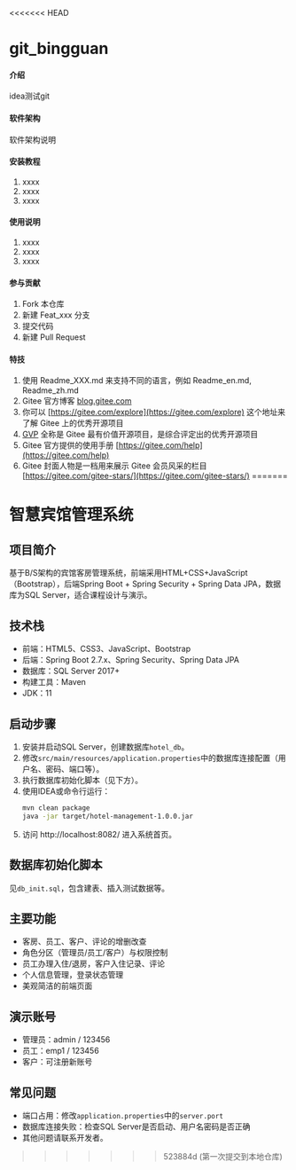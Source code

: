 <<<<<<< HEAD
# git_bingguan

#### 介绍
idea测试git

#### 软件架构
软件架构说明


#### 安装教程

1.  xxxx
2.  xxxx
3.  xxxx

#### 使用说明

1.  xxxx
2.  xxxx
3.  xxxx

#### 参与贡献

1.  Fork 本仓库
2.  新建 Feat_xxx 分支
3.  提交代码
4.  新建 Pull Request


#### 特技

1.  使用 Readme\_XXX.md 来支持不同的语言，例如 Readme\_en.md, Readme\_zh.md
2.  Gitee 官方博客 [blog.gitee.com](https://blog.gitee.com)
3.  你可以 [https://gitee.com/explore](https://gitee.com/explore) 这个地址来了解 Gitee 上的优秀开源项目
4.  [GVP](https://gitee.com/gvp) 全称是 Gitee 最有价值开源项目，是综合评定出的优秀开源项目
5.  Gitee 官方提供的使用手册 [https://gitee.com/help](https://gitee.com/help)
6.  Gitee 封面人物是一档用来展示 Gitee 会员风采的栏目 [https://gitee.com/gitee-stars/](https://gitee.com/gitee-stars/)
=======
# 智慧宾馆管理系统

## 项目简介
基于B/S架构的宾馆客房管理系统，前端采用HTML+CSS+JavaScript（Bootstrap），后端Spring Boot + Spring Security + Spring Data JPA，数据库为SQL Server，适合课程设计与演示。

## 技术栈
- 前端：HTML5、CSS3、JavaScript、Bootstrap
- 后端：Spring Boot 2.7.x、Spring Security、Spring Data JPA
- 数据库：SQL Server 2017+
- 构建工具：Maven
- JDK：11

## 启动步骤
1. 安装并启动SQL Server，创建数据库`hotel_db`。
2. 修改`src/main/resources/application.properties`中的数据库连接配置（用户名、密码、端口等）。
3. 执行数据库初始化脚本（见下方）。
4. 使用IDEA或命令行运行：
   ```bash
   mvn clean package
   java -jar target/hotel-management-1.0.0.jar
   ```
5. 访问 http://localhost:8082/ 进入系统首页。

## 数据库初始化脚本
见`db_init.sql`，包含建表、插入测试数据等。

## 主要功能
- 客房、员工、客户、评论的增删改查
- 角色分区（管理员/员工/客户）与权限控制
- 员工办理入住/退房，客户入住记录、评论
- 个人信息管理，登录状态管理
- 美观简洁的前端页面

## 演示账号
- 管理员：admin / 123456
- 员工：emp1 / 123456
- 客户：可注册新账号

## 常见问题
- 端口占用：修改`application.properties`中的`server.port`
- 数据库连接失败：检查SQL Server是否启动、用户名密码是否正确
- 其他问题请联系开发者。 
>>>>>>> 523884d (第一次提交到本地仓库)
